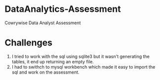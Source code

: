 # DataAnalytics-Assessment
Cowrywise Data Analyst Assessment

# Challenges

1. I tried to work with the sql using sqlite3 but it wasn't generating the tables, it end up returning an empty file. 
2. I had to swithch to mysql workbench which made it easy to import the sql and work on the assessment.
 